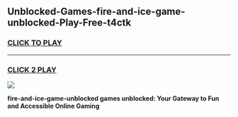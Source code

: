 
## Unblocked-Games-fire-and-ice-game-unblocked-Play-Free-t4ctk
<h3>
<a href="https://premium76.site?title=fire-and-ice-game-unblocked&ref=10A">CLICK TO PLAY</a></h3>
<hr>

<h3>
<a href="https://premium76.site?title=fire-and-ice-game-unblocked&ref=10A">CLICK 2 PLAY</a>
  
</h3>

<a href="https://premium76.site?title=fire-and-ice-game-unblocked&ref=10A"><img src="https://clearcache.store/games.png"></a>


**fire-and-ice-game-unblocked games unblocked: Your Gateway to Fun and Accessible Online Gaming**
